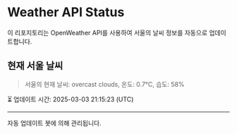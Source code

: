 
# Weather API Status

이 리포지토리는 OpenWeather API를 사용하여 서울의 날씨 정보를 자동으로 업데이트합니다.

## 현재 서울 날씨
> 서울의 현재 날씨: overcast clouds, 온도: 0.7°C, 습도: 58%

⏳ 업데이트 시간: 2025-03-03 21:15:23 (UTC)

---
자동 업데이트 봇에 의해 관리됩니다.
